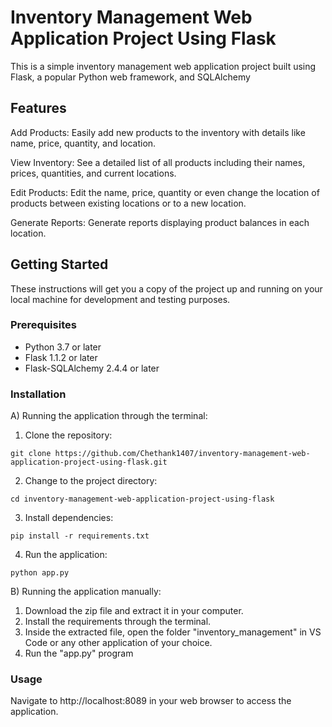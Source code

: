 # Inventory Management Web Application Project Using Flask
This is a simple inventory management web application project built using Flask, a popular Python web framework, and SQLAlchemy


## Features
Add Products: Easily add new products to the inventory with details like name, price, quantity, and location.

View Inventory: See a detailed list of all products including their names, prices, quantities, and current locations.

Edit Products: Edit the name, price, quantity or even change the location of products between existing locations or to a new location.

Generate Reports: Generate reports displaying product balances in each location.


## Getting Started

These instructions will get you a copy of the project up and running on your local machine for development and testing purposes.


### Prerequisites

- Python 3.7 or later
- Flask 1.1.2 or later
- Flask-SQLAlchemy 2.4.4 or later


### Installation
A) Running the application through the terminal:

1. Clone the repository:

```
git clone https://github.com/Chethank1407/inventory-management-web-application-project-using-flask.git
```

2. Change to the project directory:

```
cd inventory-management-web-application-project-using-flask
```

3. Install dependencies:

```
pip install -r requirements.txt
```

4. Run the application:

```
python app.py
```

B) Running the application manually:
1. Download the zip file and extract it in your computer.
2. Install the requirements through the terminal.
3. Inside the extracted file, open the folder "inventory_management" in VS Code or any other application of your choice.
4. Run the "app.py" program


### Usage
Navigate to http://localhost:8089 in your web browser to access the application.
